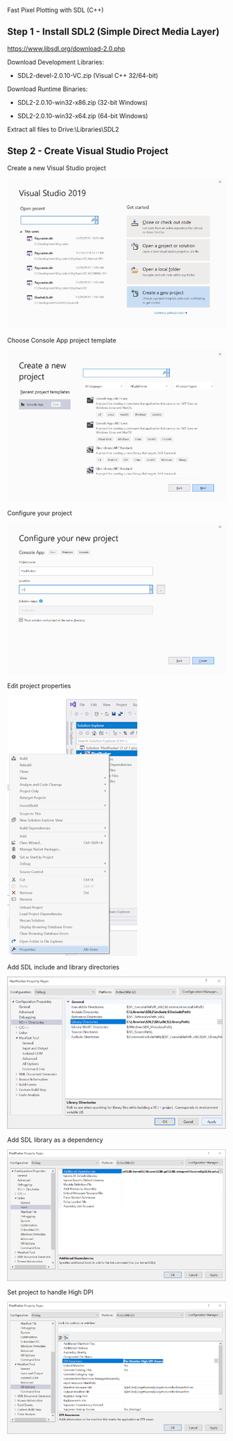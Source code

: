 Fast Pixel Plotting with SDL (C++)

## Step 1 - Install SDL2 (Simple Direct Media Layer)

https://www.libsdl.org/download-2.0.php

Download Development Libraries:

  * SDL2-devel-2.0.10-VC.zip (Visual C++ 32/64-bit)
  
Download Runtime Binaries:

  * SDL2-2.0.10-win32-x86.zip (32-bit Windows)
  
  * SDL2-2.0.10-win32-x64.zip (64-bit Windows)
  
Extract all files to Drive:\Libraries\SDL2


## Step 2 - Create Visual Studio Project

Create a new Visual Studio project

![Create a new Visual Studio project](PixelPush_001.png)

Choose Console App project template

![Choose Console App project template](PixelPush_002.png)

Configure your project

![Configure your project](PixelPush_003.png)

Edit project properties

![Edit project properties](PixelPush_004.png)

Add SDL include and library directories

![Add SDL include and library directories](PixelPush_005.png)

Add SDL library as a dependency

![Add SDL library as a dependency](PixelPush_007.png)

Set project to handle High DPI

![Set project to handle High DPI](PixelPush_008.png)
